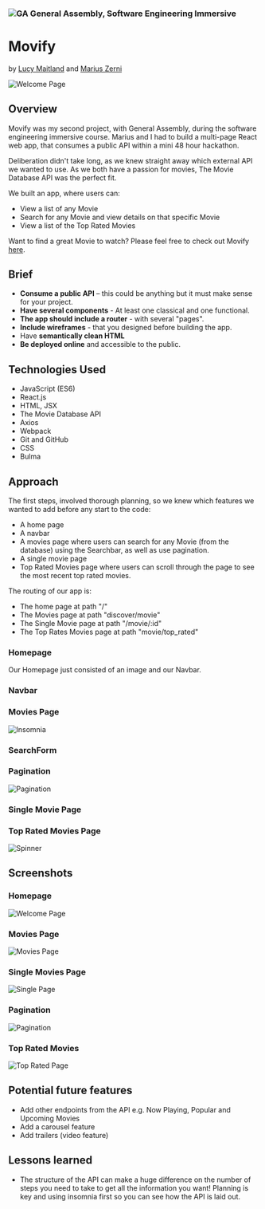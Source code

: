 ### ![GA](https://cloud.githubusercontent.com/assets/40461/8183776/469f976e-1432-11e5-8199-6ac91363302b.png) General Assembly, Software Engineering Immersive
# Movify
by [Lucy Maitland](https://github.com/lucymait) and [Marius Zerni](https://github.com/MariusZerni)

![Welcome Page](/Images/Homepage.png)

## Overview

Movify was my second project, with General Assembly, during the software engineering immersive course. Marius and I had to build a multi-page React web app, that consumes a public API within a mini 48 hour hackathon.

Deliberation didn't take long, as we knew straight away which external API we wanted to use. As we both have a passion for movies, The Movie Database API was the perfect fit.

We built an app, where users can:
- View a list of any Movie
- Search for any Movie and view details on that specific Movie
- View a list of the Top Rated Movies

Want to find a great Movie to watch? Please feel free to check out Movify [here](https://lucymait.github.io/project-2/).

## Brief

- **Consume a public API** – this could be anything but it must make sense for your project.
- **Have several components** - At least one classical and one functional.
- **The app should include a router** - with several "pages".
- **Include wireframes** - that you designed before building the app.
- Have **semantically clean HTML** 
- **Be deployed online** and accessible to the public.


## Technologies Used

- JavaScript (ES6)
- React.js
- HTML, JSX
- The Movie Database API
- Axios
- Webpack
- Git and GitHub
- CSS
- Bulma

## Approach

The first steps, involved thorough planning, so we knew which features we wanted to add before any start to the code:

- A home page
- A navbar
- A movies page where users can search for any Movie (from the database) using the Searchbar, as well as use pagination.
- A single movie page
- Top Rated Movies page where users can scroll through the page to see the most recent top rated movies. 

The routing of our app is:

- The home page at path "/"
- The Movies page at path "discover/movie"
- The Single Movie page at path "/movie/:id"
- The Top Rates Movies page at path "movie/top_rated"

### Homepage

Our Homepage just consisted of an image and our Navbar.

### Navbar

### Movies Page

![Insomnia](/Images/Insomnia.png)

### SearchForm

### Pagination

![Pagination](/Images/Pages.png)

### Single Movie Page

### Top Rated Movies Page

![Spinner](/Images/Spinner.png)


## Screenshots

### Homepage 
![Welcome Page](/Images/Homepage.png)

### Movies Page
![Movies Page](/Images/Movies.png)

### Single Movies Page
![Single Page](/Images/Single.png)

### Pagination
![Pagination](/Images/Pagination.png)

### Top Rated Movies
![Top Rated Page](/Images/TopRated.png)

## Potential future features

- Add other endpoints from the API e.g. Now Playing, Popular and Upcoming Movies
- Add a carousel feature
- Add trailers (video feature)

## Lessons learned

- The structure of the API can make a huge difference on the number of steps you need to take to get all the information you want! Planning is key and using insomnia first so you can see how the API is laid out.

